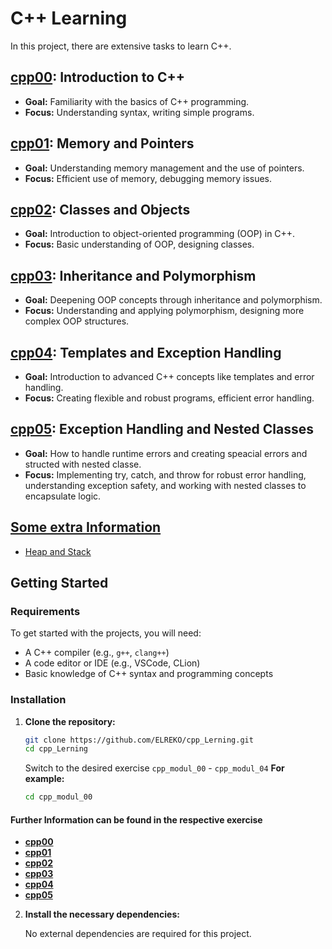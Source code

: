 # C++ Learning

In this project, there are extensive tasks to learn C++.

## **[cpp00](cpp_modul_00/README_cpp00.md): Introduction to C++**
- **Goal:** Familiarity with the basics of C++ programming.
- **Focus:** Understanding syntax, writing simple programs.

## **[cpp01](cpp_modul_01/README_cpp01.md): Memory and Pointers**
- **Goal:** Understanding memory management and the use of pointers.
- **Focus:** Efficient use of memory, debugging memory issues.

## **[cpp02](cpp_modul_02/README_cpp02.md): Classes and Objects**
- **Goal:** Introduction to object-oriented programming (OOP) in C++.
- **Focus:** Basic understanding of OOP, designing classes.

## **[cpp03](cpp_modul_03/README_cpp03.md): Inheritance and Polymorphism**
- **Goal:** Deepening OOP concepts through inheritance and polymorphism.
- **Focus:** Understanding and applying polymorphism, designing more complex OOP structures.

## **[cpp04](cpp_modul_04/README_cpp04.md): Templates and Exception Handling**
- **Goal:** Introduction to advanced C++ concepts like templates and error handling.
- **Focus:** Creating flexible and robust programs, efficient error handling.

## **[cpp05](cpp_modul_05/README_cpp05.md): Exception Handling and Nested Classes**
- **Goal:** How to handle runtime errors and creating speacial errors and structed with nested classe.
- **Focus:** Implementing try, catch, and throw for robust error handling, understanding exception safety, and working with nested classes to encapsulate logic.



## [Some extra Information](doc/info/cppExtra_00_Overview.md)
- [Heap and Stack](doc/info/cppExtra_01_Heap_and_Stack_allocation.md)

## Getting Started

### Requirements

To get started with the projects, you will need:

- A C++ compiler (e.g., `g++`, `clang++`)
- A code editor or IDE (e.g., VSCode, CLion)
- Basic knowledge of C++ syntax and programming concepts

### Installation

1. **Clone the repository:**

   ```bash
   git clone https://github.com/ELREKO/cpp_Lerning.git
   cd cpp_Lerning
   ```

   Switch to the desired exercise `cpp_modul_00` - `cpp_modul_04`
   **For example:**
   ```bash
   cd cpp_modul_00
   ```

#### Further Information can be found in the respective exercise

- **[cpp00](cpp_modul_00/README_cpp00.md)**
- **[cpp01](cpp_modul_01/README_cpp01.md)**
- **[cpp02](cpp_modul_02/README_cpp02.md)**
- **[cpp03](cpp_modul_03/README_cpp03.md)**
- **[cpp04](cpp_modul_04/README_cpp04.md)**
- **[cpp05](cpp_modul_05/README_cpp05.md)**

2. **Install the necessary dependencies:**

   No external dependencies are required for this project.

